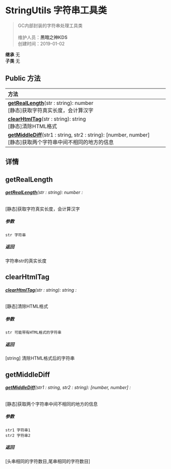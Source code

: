 # StringUtils 字符串工具类
>GC内部封装的字符串处理工具类<br><br>
>维护人员：**黑暗之神KDS**  
>创建时间：2019-01-02

**继承**  无<br>
**子类**  无<br>


## Public 方法
|<div style="width:1000px;text-align:left" >方法</div>   |
| ---  |
| **[getRealLength](#getreallength)**(str : string): number<br>[静态]获取字符真实长度，会计算汉字
| **[clearHtmlTag](#clearhtmltag)**(str : string): string<br>[静态]清除HTML格式
| **[getMiddleDiff](#getmiddlediff)**(str1 : string,  str2 : string): [number, number]<br>[静态]获取两个字符串中间不相同的地方的信息

## 详情



## getRealLength
###### **[getRealLength](#getreallength)**(str : string): number :
[静态]获取字符真实长度，会计算汉字
##### 参数
	str 字符串

##### 返回
字符串str的真实长度

## clearHtmlTag
###### **[clearHtmlTag](#clearhtmltag)**(str : string): string :
[静态]清除HTML格式
##### 参数
	str 可能带有HTML格式的字符串

##### 返回
[string] 清除HTML格式后的字符串

## getMiddleDiff
###### **[getMiddleDiff](#getmiddlediff)**(str1 : string,  str2 : string): [number, number] :
[静态]获取两个字符串中间不相同的地方的信息
##### 参数
	str1 字符串1
	str2 字符串2

##### 返回
[头串相同的字符数目,尾串相同的字符数目]



